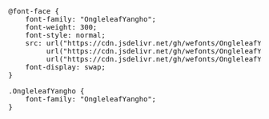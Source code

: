 <pre>
@font-face {
    font-family: "OngleleafYangho";
    font-weight: 300;
    font-style: normal;
    src: url("https://cdn.jsdelivr.net/gh/wefonts/OngleleafYangho/OngleleafYangho.woff2") format("woff2"),
         url("https://cdn.jsdelivr.net/gh/wefonts/OngleleafYangho/OngleleafYangho.woff") format("woff"),
         url("https://cdn.jsdelivr.net/gh/wefonts/OngleleafYangho/OngleleafYangho.ttf") format("truetype");
    font-display: swap;
}

.OngleleafYangho {
    font-family: "OngleleafYangho";
}
  
</pre>
